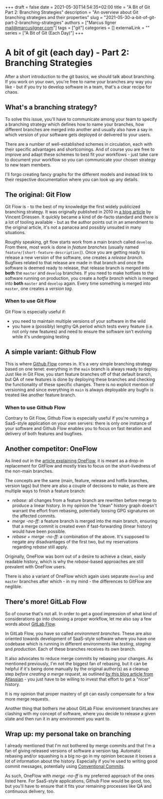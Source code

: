 +++ 
draft = false
date = 2021-05-30T14:54:35+02:00
title = "A Bit of Git Part 2: Branching Strategies"
description = "An overview about Git branching strategies and their properties"
slug = "2021-05-30-a-bit-of-git-part-2-branching-strategies"
authors = ["Marcus Ilgner <mail@marcusilgner.com>"]
tags = ["git"]
categories = []
externalLink = ""
series = ["A Bit of Git (Each Day)"]
+++

# A bit of git (each day) - Part 2: Branching Strategies

After a short introduction to the git basics, we should talk about branching.
If you work on your own, you're free to name your branches any way you like -
but if you try to develop software in a team, that's a clear recipe for chaos.

## What's a branching strategy?

To solve this issue, you'll have to communicate among your team to specify a
branching strategy which defines how to name your branches, how different
branches are merged into another and usually also have a say in which version
of your software gets deployed or delivered to your users.

There are a number of well-established schemes in circulation, each with their
specific advantages and shortcomings. And of course you are free to improve
and adapt these schemes to best fit your workflows - just take care to
document your workflow so you can communicate your chosen strategy to new team
members.

I'll forgo creating fancy graphs for the different models and instead link to
their respective documentation where you can look up any details.

## The original: Git Flow

Git Flow is - to the best of my knowledge the first widely publicized branching
strategy. It was originally published in 2010 in [a blog article](https://nvie.com/posts/a-successful-git-branching-model/)
by Vincent Driessen. It quickly became a kind of de-facto standard and there is
a lot of tooling available - but as the author points out in an amendment to
the original article, it's not a panacea and possibly unsuited in many
situations.

Roughly speaking, git flow starts work from a main branch called `develop`.
From there, most work is done in _feature branches_ (usually named `feature/[short-feature-description]`).
Once you are getting ready to release a new version of the software, one
creates a _release branch_. Bugfixes related to that release are made in
that branch and once the software is deemed ready to release, that release
branch is merged into **both** the `master` and `develop` branches.
If you need to make hotfixes to the software running on production, you create
a _hotfix branch_ which is merged into **both** `master` and `develop` again.
Every time something is merged into `master`, one creates a _version tag_.

### When to use Git Flow

Git Flow is especially useful if:

- you need to maintain multiple versions of your software in the wild
- you have a (possibly) lengthy QA period which tests every feature (i.e. not
  only new features) and need to ensure the software isn't evolving while it's
  undergoing testing

## A simple variant: Github Flow

This is where [Github Flow](https://guides.github.com/introduction/flow/)
comes in.
It's a very simple branching strategy based on one tenet: everything in the
`main` branch is always ready to deploy. Just like in Git Flow, you start
feature branches off of that default branch, but QA of new features is done
by deploying these branches and checking the functionality of these specific
changes.
There is no explicit mention of versioning and since everything in `main` is
always deployable any bugfix is treated like another feature branch.

### When to use Github Flow

Contrary to Git Flow, Github Flow is especially useful if you're running a
SaaS-style application on your own servers: there is only one instance of your
software and Github Flow enables you to focus on fast iteration and delivery
of both features and bugfixes.

## Another competitor: OneFlow

As lined out in the [article explaining OneFlow](https://www.endoflineblog.com/oneflow-a-git-branching-model-and-workflow#when-to-use-oneflow),
it is meant as a drop-in replacement for GitFlow and mostly tries to focus
on the short-livedness of the non-main branches.

The concepts are the same (main, feature, release and hotfix branches, version
tags) but there are also a couple of decisions to make, as there are multiple
ways to finish a feature branch:

- _rebase_: all changes from a feature branch are rewritten before merge to
  produce a linear history. In my opinion the "clean" history graph doesn't
  warrant the effort from rebasing, potentially loosing GPG signatures on the
  affected commits.
- _merge -no-ff_: a feature branch is merged into the main branch, ensuring
  that a merge commit is created even if fast-forwarding (linear history)
  would have been possible.
- _rebase + merge -no-ff_: a combination of the above. It's supposed to negate
  any disadvantages of the first two, but my reservations regarding _rebase_
  still apply.

Originally, OneFlow was born out of a desire to achieve a clean, easily
readable history, which is why the _rebase_-based approaches are still
prevalent with OneFlow users.

There is also a variant of OneFlow which again uses separate `develop` and
`master` branches after which - in my mind - the differences to GitFlow are
neglible.

## There's more! GitLab Flow

So of course that's not all. In order to get a good impression of what kind of
considerations go into choosing a proper workflow, let me also say a few words
about [GitLab Flow](https://docs.gitlab.com/ee/topics/gitlab_flow.html).

In GitLab Flow, you have so called _environment branches_. These are also
oriented towards development of SaaS-style software where you have one
codebase which is running in different environments like _testing_, _staging_
and _production_. Each of these branches receives its own branch.

It also advocates to reduce merge commits by rebasing your changes.
As mentioned previously, I'm not the biggest fan of rebasing, but it can be
helpful if it's being done manually by the original author(s) as a cleanup
step _before creating a merge request_, as outlined [by this blog article from Atlassian](https://www.atlassian.com/blog/git/git-team-workflows-merge-or-rebase) -
you just have to be willing to invest that effort to get a "nicer" history.

It is my opinion that proper mastery of git can easily compensate for a few
more merge requests.

Another thing that bothers me about GitLab Flow: environment branches are
clashing with my concept of software, where you decide to release a given
state and then run it in any environment you want to.

## Wrap up: my personal take on branching

I already mentioned that I'm not bothered by merge commits and that I'm a fan
of giving released versions of software a version tag.
Automatic rebasing and/or squashing is a big no-go in my opinion because it
looses a lot of information about the history. Especially if you're used to
writing good commit messages, potentially using [Conventional Commits](conventionalcommits.org/).

As such, OneFlow with _merge -no-ff_ is my preferred approach of the ones
listed here. For SaaS-style applications, Github Flow would be good, too, but
you'll have to ensure that it fits your remaining processes like QA and
continuous delivery, too.
